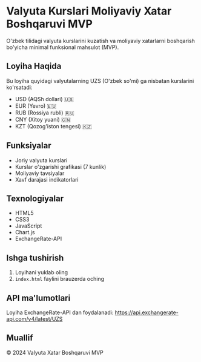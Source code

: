 # Valyuta Kurslari Moliyaviy Xatar Boshqaruvi MVP

O'zbek tilidagi valyuta kurslarini kuzatish va moliyaviy xatarlarni boshqarish bo'yicha minimal funksional mahsulot (MVP).

## Loyiha Haqida

Bu loyiha quyidagi valyutalarning UZS (O'zbek so'mi) ga nisbatan kurslarini ko'rsatadi:
- USD (AQSh dollari) 🇺🇸
- EUR (Yevro) 🇪🇺
- RUB (Rossiya rubli) 🇷🇺
- CNY (Xitoy yuani) 🇨🇳
- KZT (Qozog'iston tengesi) 🇰🇿

## Funksiyalar

- Joriy valyuta kurslari
- Kurslar o'zgarishi grafikasi (7 kunlik)
- Moliyaviy tavsiyalar
- Xavf darajasi indikatorlari

## Texnologiyalar

- HTML5
- CSS3
- JavaScript
- Chart.js
- ExchangeRate-API

## Ishga tushirish

1. Loyihani yuklab oling
2. `index.html` faylini brauzerda oching

## API ma'lumotlari

Loyiha ExchangeRate-API dan foydalanadi: https://api.exchangerate-api.com/v4/latest/UZS

## Muallif

© 2024 Valyuta Xatar Boshqaruvi MVP
